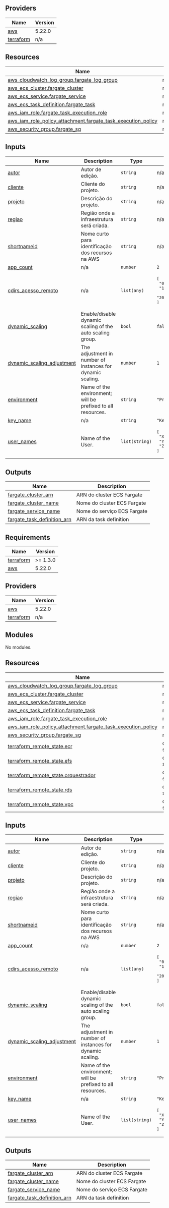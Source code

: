 <!-- BEGIN_TF_DOCS -->
## Providers

| Name | Version |
|------|---------|
| <a name="provider_aws"></a> [aws](#provider\_aws) | 5.22.0 |
| <a name="provider_terraform"></a> [terraform](#provider\_terraform) | n/a |

## Resources

| Name | Type |
|------|------|
| [aws_cloudwatch_log_group.fargate_log_group](https://registry.terraform.io/providers/hashicorp/aws/5.22.0/docs/resources/cloudwatch_log_group) | resource |
| [aws_ecs_cluster.fargate_cluster](https://registry.terraform.io/providers/hashicorp/aws/5.22.0/docs/resources/ecs_cluster) | resource |
| [aws_ecs_service.fargate_service](https://registry.terraform.io/providers/hashicorp/aws/5.22.0/docs/resources/ecs_service) | resource |
| [aws_ecs_task_definition.fargate_task](https://registry.terraform.io/providers/hashicorp/aws/5.22.0/docs/resources/ecs_task_definition) | resource |
| [aws_iam_role.fargate_task_execution_role](https://registry.terraform.io/providers/hashicorp/aws/5.22.0/docs/resources/iam_role) | resource |
| [aws_iam_role_policy_attachment.fargate_task_execution_policy](https://registry.terraform.io/providers/hashicorp/aws/5.22.0/docs/resources/iam_role_policy_attachment) | resource |
| [aws_security_group.fargate_sg](https://registry.terraform.io/providers/hashicorp/aws/5.22.0/docs/resources/security_group) | resource |

## Inputs

| Name | Description | Type | Default | Required |
|------|-------------|------|---------|:--------:|
| <a name="input_autor"></a> [autor](#input\_autor) | Autor de edição. | `string` | n/a | yes |
| <a name="input_cliente"></a> [cliente](#input\_cliente) | Cliente do projeto. | `string` | n/a | yes |
| <a name="input_projeto"></a> [projeto](#input\_projeto) | Descrição do projeto. | `string` | n/a | yes |
| <a name="input_regiao"></a> [regiao](#input\_regiao) | Região onde a infraestrutura será criada. | `string` | n/a | yes |
| <a name="input_shortnameid"></a> [shortnameid](#input\_shortnameid) | Nome curto para identificação dos recursos na AWS | `string` | n/a | yes |
| <a name="input_app_count"></a> [app\_count](#input\_app\_count) | n/a | `number` | `2` | no |
| <a name="input_cdirs_acesso_remoto"></a> [cdirs\_acesso\_remoto](#input\_cdirs\_acesso\_remoto) | n/a | `list(any)` | <pre>[<br>  "0.0.0.0/0",<br>  "187.180.212.28/32",<br>  "200.181.118.98/32"<br>]</pre> | no |
| <a name="input_dynamic_scaling"></a> [dynamic\_scaling](#input\_dynamic\_scaling) | Enable/disable dynamic scaling of the auto scaling group. | `bool` | `false` | no |
| <a name="input_dynamic_scaling_adjustment"></a> [dynamic\_scaling\_adjustment](#input\_dynamic\_scaling\_adjustment) | The adjustment in number of instances for dynamic scaling. | `number` | `1` | no |
| <a name="input_environment"></a> [environment](#input\_environment) | Name of the environment; will be prefixed to all resources. | `string` | `"Projeto20"` | no |
| <a name="input_key_name"></a> [key\_name](#input\_key\_name) | n/a | `string` | `"KeyPar-072024"` | no |
| <a name="input_user_names"></a> [user\_names](#input\_user\_names) | Name of the User. | `list(string)` | <pre>[<br>  "XXX",<br>  "YYY",<br>  "ZZZ"<br>]</pre> | no |

## Outputs

| Name | Description |
|------|-------------|
| <a name="output_fargate_cluster_arn"></a> [fargate\_cluster\_arn](#output\_fargate\_cluster\_arn) | ARN do cluster ECS Fargate |
| <a name="output_fargate_cluster_name"></a> [fargate\_cluster\_name](#output\_fargate\_cluster\_name) | Nome do cluster ECS Fargate |
| <a name="output_fargate_service_name"></a> [fargate\_service\_name](#output\_fargate\_service\_name) | Nome do serviço ECS Fargate |
| <a name="output_fargate_task_definition_arn"></a> [fargate\_task\_definition\_arn](#output\_fargate\_task\_definition\_arn) | ARN da task definition |
<!-- END_TF_DOCS -->
<!-- BEGIN_TF_DOCS -->
## Requirements

| Name | Version |
|------|---------|
| <a name="requirement_terraform"></a> [terraform](#requirement\_terraform) | >= 1.3.0 |
| <a name="requirement_aws"></a> [aws](#requirement\_aws) | 5.22.0 |

## Providers

| Name | Version |
|------|---------|
| <a name="provider_aws"></a> [aws](#provider\_aws) | 5.22.0 |
| <a name="provider_terraform"></a> [terraform](#provider\_terraform) | n/a |

## Modules

No modules.

## Resources

| Name | Type |
|------|------|
| [aws_cloudwatch_log_group.fargate_log_group](https://registry.terraform.io/providers/hashicorp/aws/5.22.0/docs/resources/cloudwatch_log_group) | resource |
| [aws_ecs_cluster.fargate_cluster](https://registry.terraform.io/providers/hashicorp/aws/5.22.0/docs/resources/ecs_cluster) | resource |
| [aws_ecs_service.fargate_service](https://registry.terraform.io/providers/hashicorp/aws/5.22.0/docs/resources/ecs_service) | resource |
| [aws_ecs_task_definition.fargate_task](https://registry.terraform.io/providers/hashicorp/aws/5.22.0/docs/resources/ecs_task_definition) | resource |
| [aws_iam_role.fargate_task_execution_role](https://registry.terraform.io/providers/hashicorp/aws/5.22.0/docs/resources/iam_role) | resource |
| [aws_iam_role_policy_attachment.fargate_task_execution_policy](https://registry.terraform.io/providers/hashicorp/aws/5.22.0/docs/resources/iam_role_policy_attachment) | resource |
| [aws_security_group.fargate_sg](https://registry.terraform.io/providers/hashicorp/aws/5.22.0/docs/resources/security_group) | resource |
| [terraform_remote_state.ecr](https://registry.terraform.io/providers/hashicorp/terraform/latest/docs/data-sources/remote_state) | data source |
| [terraform_remote_state.efs](https://registry.terraform.io/providers/hashicorp/terraform/latest/docs/data-sources/remote_state) | data source |
| [terraform_remote_state.orquestrador](https://registry.terraform.io/providers/hashicorp/terraform/latest/docs/data-sources/remote_state) | data source |
| [terraform_remote_state.rds](https://registry.terraform.io/providers/hashicorp/terraform/latest/docs/data-sources/remote_state) | data source |
| [terraform_remote_state.vpc](https://registry.terraform.io/providers/hashicorp/terraform/latest/docs/data-sources/remote_state) | data source |

## Inputs

| Name | Description | Type | Default | Required |
|------|-------------|------|---------|:--------:|
| <a name="input_autor"></a> [autor](#input\_autor) | Autor de edição. | `string` | n/a | yes |
| <a name="input_cliente"></a> [cliente](#input\_cliente) | Cliente do projeto. | `string` | n/a | yes |
| <a name="input_projeto"></a> [projeto](#input\_projeto) | Descrição do projeto. | `string` | n/a | yes |
| <a name="input_regiao"></a> [regiao](#input\_regiao) | Região onde a infraestrutura será criada. | `string` | n/a | yes |
| <a name="input_shortnameid"></a> [shortnameid](#input\_shortnameid) | Nome curto para identificação dos recursos na AWS | `string` | n/a | yes |
| <a name="input_app_count"></a> [app\_count](#input\_app\_count) | n/a | `number` | `2` | no |
| <a name="input_cdirs_acesso_remoto"></a> [cdirs\_acesso\_remoto](#input\_cdirs\_acesso\_remoto) | n/a | `list(any)` | <pre>[<br>  "0.0.0.0/0",<br>  "187.180.212.28/32",<br>  "200.181.118.98/32"<br>]</pre> | no |
| <a name="input_dynamic_scaling"></a> [dynamic\_scaling](#input\_dynamic\_scaling) | Enable/disable dynamic scaling of the auto scaling group. | `bool` | `false` | no |
| <a name="input_dynamic_scaling_adjustment"></a> [dynamic\_scaling\_adjustment](#input\_dynamic\_scaling\_adjustment) | The adjustment in number of instances for dynamic scaling. | `number` | `1` | no |
| <a name="input_environment"></a> [environment](#input\_environment) | Name of the environment; will be prefixed to all resources. | `string` | `"Projeto20"` | no |
| <a name="input_key_name"></a> [key\_name](#input\_key\_name) | n/a | `string` | `"KeyPar-072024"` | no |
| <a name="input_user_names"></a> [user\_names](#input\_user\_names) | Name of the User. | `list(string)` | <pre>[<br>  "XXX",<br>  "YYY",<br>  "ZZZ"<br>]</pre> | no |

## Outputs

| Name | Description |
|------|-------------|
| <a name="output_fargate_cluster_arn"></a> [fargate\_cluster\_arn](#output\_fargate\_cluster\_arn) | ARN do cluster ECS Fargate |
| <a name="output_fargate_cluster_name"></a> [fargate\_cluster\_name](#output\_fargate\_cluster\_name) | Nome do cluster ECS Fargate |
| <a name="output_fargate_service_name"></a> [fargate\_service\_name](#output\_fargate\_service\_name) | Nome do serviço ECS Fargate |
| <a name="output_fargate_task_definition_arn"></a> [fargate\_task\_definition\_arn](#output\_fargate\_task\_definition\_arn) | ARN da task definition |
<!-- END_TF_DOCS -->
